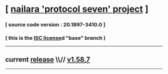 
# [ [nailara 'protocol seven' project](http://src.nailara.net/) ]

### [ source code version : 20.1897-3410.0 ]

### ( this is the [ISC license](license)d "base" branch )
---
## current [release](https://github.com/anotherlink/nailara/releases) \\\\// [v1.58.7](https://github.com/anotherlink/nailara/releases/tag/v1.58.7)
---
